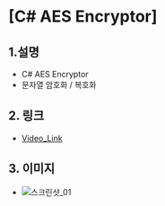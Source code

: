 # [C# AES Encryptor]

## 1.설명
* C# AES Encryptor
* 문자열 암호화 / 복호화

## 2. 링크
* [Video_Link](https://blog.naver.com/gaebhi "Video_Link")

## 3. 이미지
* ![스크린샷_01](http://postfiles1.naver.net/MjAxNzA3MjRfMTQz/MDAxNTAwODkzOTI0MjU0.WxyhzanCz6PfkvCsMdkViSRcdciBGexB8cdoxp2UNPAg.IPPEfrP_Hs4pAIbMxvP7XWa24J_Fb1ZH-BUTf8o3hVgg.PNG.gaebhi/blender%EC%82%AC%EC%9A%A9%EB%B2%95.png?type=w1 "screenshot_01")

